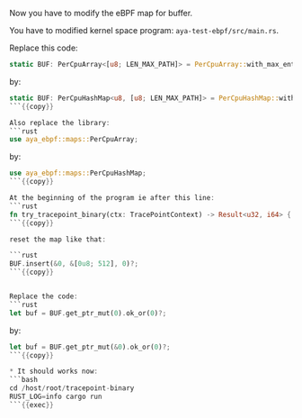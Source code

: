 Now you have to modify the eBPF map for buffer.

You have to modified kernel space program: `aya-test-ebpf/src/main.rs`.

Replace this code:

```rust
static BUF: PerCpuArray<[u8; LEN_MAX_PATH]> = PerCpuArray::with_max_entries(1, 0);
```

by:

```rust
static BUF: PerCpuHashMap<u8, [u8; LEN_MAX_PATH]> = PerCpuHashMap::with_max_entries(1, 0);
```{{copy}}

Also replace the library:
```rust
use aya_ebpf::maps::PerCpuArray;
```

by:

```rust
use aya_ebpf::maps::PerCpuHashMap;
```{{copy}}

At the beginning of the program ie after this line:
```rust
fn try_tracepoint_binary(ctx: TracePointContext) -> Result<u32, i64> {
```{{copy}}

reset the map like that:

```rust
BUF.insert(&0, &[0u8; 512], 0)?;
```{{copy}}


Replace the code:
```rust
let buf = BUF.get_ptr_mut(0).ok_or(0)?;
```

by:

```rust
let buf = BUF.get_ptr_mut(&0).ok_or(0)?;
```{{copy}}

* It should works now:
```bash
cd /host/root/tracepoint-binary
RUST_LOG=info cargo run
```{{exec}}
